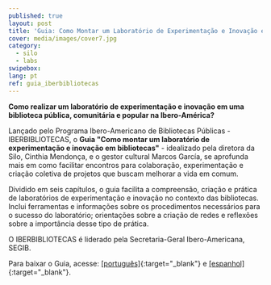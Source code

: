 ```yaml
---
published: true
layout: post
title: 'Guia: Como Montar um Laboratório de Experimentação e Inovação em Bibliotecas'
cover: media/images/cover7.jpg
category:
  - silo
  - labs
swipebox:
lang: pt
ref: guia_iberbibliotecas
---
```



**Como realizar um laboratório de experimentação e inovação em uma biblioteca pública, comunitária e popular na Ibero-América?**

Lançado pelo Programa Ibero-Americano de Bibliotecas Públicas - IBERBIBLIOTECAS, o **Guia "Como montar um laboratório de experimentação e inovação em bibliotecas"** - idealizado pela diretora da Silo, Cinthia Mendonça, e o gestor cultural Marcos García, se aprofunda mais em como facilitar encontros para colaboração, experimentação e criação coletiva de projetos que buscam melhorar a vida em comum. 

Dividido em seis capítulos, o guia facilita a compreensão, criação e prática de laboratórios de experimentação e inovação no contexto das bibliotecas. Inclui ferramentas e informações sobre os procedimentos necessários para o sucesso do laboratório; orientações sobre a criação de redes e reflexões sobre a importância desse tipo de prática.

O IBERBIBLIOTECAS é  liderado pela Secretaria-Geral Ibero-Americana, SEGIB.

Para baixar o Guia, acesse: [[português]](https://www.iberbibliotecas.org/por/guia-como-montar-un-laboratorio-de-experimentacion-e-innovacion-en-una-biblioteca/){:target="_blank"} e [[espanhol]](https://www.iberbibliotecas.org/guia-como-montar-un-laboratorio-de-experimentacion-e-innovacion-en-una-biblioteca/){:target="_blank"}. 

